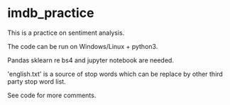 # imdb_practice
This is a practice on sentiment analysis.

The code can be run on Windows/Linux + python3.

Pandas sklearn re bs4 and jupyter notebook are needed.

'english.txt' is a source of stop words which can be replace by other third party stop word list.

See code for more comments.
